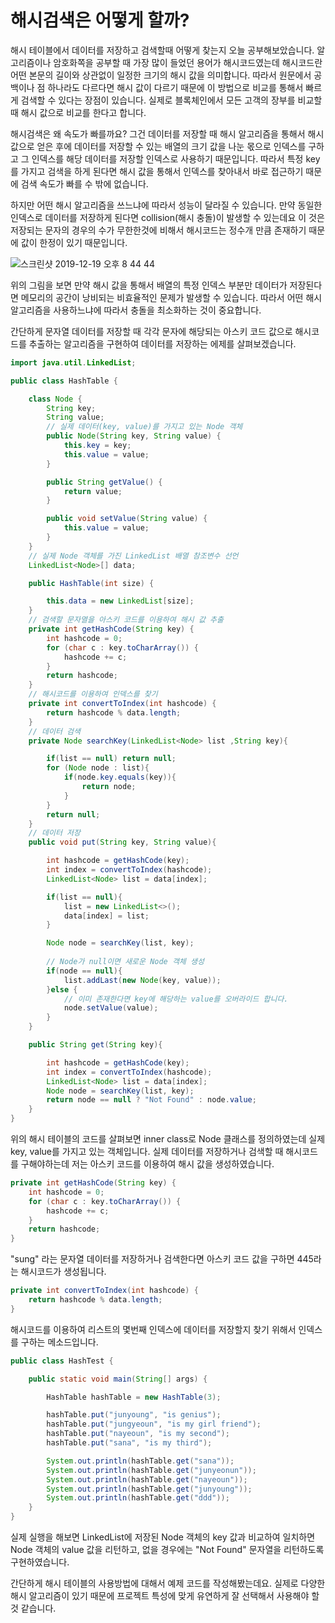 # 해시검색은 어떻게 할까?

해시 테이블에서 데이터를 저장하고 검색할때 어떻게 찾는지 오늘 공부해보았습니다.
알고리즘이나 암호화쪽을 공부할 때 가장 많이 들었던 용어가 해시코드였는데 해시코드란 어떤 본문의 길이와 상관없이 일정한 크기의 해시 값을 의미합니다. 따라서 원문에서 공백이나 점 하나라도 다르다면 해시 값이 다르기 때문에 이 방법으로 비교를 통해서 빠르게 검색할 수 있다는 장점이 있습니다. 실제로 블록체인에서 모든 고객의 장부를 비교할 때 해시 값으로 비교를 한다고 합니다.

해시검색은 왜 속도가 빠를까요? 그건 데이터를 저장할 때 해시 알고리즘을 통해서 해시 값으로 얻은 후에 데이터를 저장할 수 있는 배열의 크기 값을 나눈 몫으로 인덱스를 구하고 그 인덱스를 해당 데이터를 저장할 인덱스로 사용하기 때문입니다. 
따라서 특정 key를 가지고 검색을 하게 된다면 해시 값을 통해서 인덱스를 찾아내서 바로 접근하기 때문에 검색 속도가 빠를 수 밖에 없습니다. 

하지만 어떤 해시 알고리즘을 쓰느냐에 따라서 성능이 달라질 수 있습니다. 만약 동일한 인덱스로 데이터를 저장하게 된다면 collision(해시 충돌)이 발생할 수 있는데요 이 것은 저장되는 문자의 경우의 수가 무한한것에 비해서 해시코드는 정수개 만큼 존재하기 때문에 값이 한정이 있기 때문입니다. 


![스크린샷 2019-12-19 오후 8 44 44](https://user-images.githubusercontent.com/22395934/71171140-6bfbd780-22a0-11ea-9a1c-1ba9b62a6a54.png)


위의 그림을 보면 만약 해시 값을 통해서 배열의 특정 인덱스 부분만 데이터가 저장된다면 메모리의 공간이 낭비되는 비효율적인 문제가 발생할 수 있습니다. 
따라서 어떤 해시 알고리즘을 사용하느냐에 따라서 충돌을 최소화하는 것이 중요합니다.

간단하게 문자열 데이터를 저장할 때 각각 문자에 해당되는 아스키 코드 값으로 해시코드를 추출하는 알고리즘을 구현하여 데이터를 저장하는 에제를 살펴보겠습니다.

```java
import java.util.LinkedList;

public class HashTable {

    class Node {
        String key;
        String value;
        // 실제 데이터(key, value)를 가지고 있는 Node 객체
        public Node(String key, String value) {
            this.key = key;
            this.value = value;
        }

        public String getValue() {
            return value;
        }

        public void setValue(String value) {
            this.value = value;
        }
    }
    // 실제 Node 객체를 가진 LinkedList 배열 참조변수 선언 
    LinkedList<Node>[] data;

    public HashTable(int size) {

        this.data = new LinkedList[size];
    }
    // 검색할 문자열을 아스키 코드를 이용하여 해시 값 추출
    private int getHashCode(String key) {
        int hashcode = 0;
        for (char c : key.toCharArray()) {
            hashcode += c;
        }
        return hashcode;
    }
    // 해시코드를 이용하여 인덱스를 찾기
    private int convertToIndex(int hashcode) {
        return hashcode % data.length;
    }
    // 데이터 검색
    private Node searchKey(LinkedList<Node> list ,String key){

        if(list == null) return null;
        for (Node node : list){
            if(node.key.equals(key)){
                return node;
            }
        }
        return null;
    }
    // 데이터 저장
    public void put(String key, String value){

        int hashcode = getHashCode(key);
        int index = convertToIndex(hashcode);
        LinkedList<Node> list = data[index];

        if(list == null){
            list = new LinkedList<>();
            data[index] = list;
        }

        Node node = searchKey(list, key);
        
        // Node가 null이면 새로운 Node 객체 생성
        if(node == null){
            list.addLast(new Node(key, value));
        }else {
            // 이미 존재한다면 key에 해당하는 value를 오버라이드 합니다.
            node.setValue(value);
        }
    }

    public String get(String key){

        int hashcode = getHashCode(key);
        int index = convertToIndex(hashcode);
        LinkedList<Node> list = data[index];
        Node node = searchKey(list, key);
        return node == null ? "Not Found" : node.value;
    }
}
```

위의 해시 테이블의 코드를 살펴보면 inner class로 Node 클래스를 정의하였는데 실제 key, value를 가지고 있는 객체입니다. 실제 데이터를 저장하거나 검색할 때 해시코드를 구해야하는데 저는 아스키 코드를 이용하여 해시 값을 생성하였습니다.

```java
private int getHashCode(String key) {
    int hashcode = 0;
    for (char c : key.toCharArray()) {
        hashcode += c;
    }
    return hashcode;
}
```

"sung" 라는 문자열 데이터를 저장하거나 검색한다면 아스키 코드 값을 구하면 445라는 해시코드가 생성됩니다. 


```java
private int convertToIndex(int hashcode) {
    return hashcode % data.length;
}
```

해시코드를 이용하여 리스트의 몇번째 인덱스에 데이터를 저장할지 찾기 위해서 인덱스를 구하는 메소드입니다.


```java
public class HashTest {

    public static void main(String[] args) {

        HashTable hashTable = new HashTable(3);

        hashTable.put("junyoung", "is genius");
        hashTable.put("jungyeoun", "is my girl friend");
        hashTable.put("nayeoun", "is my second");
        hashTable.put("sana", "is my third");

        System.out.println(hashTable.get("sana"));
        System.out.println(hashTable.get("junyeonun"));
        System.out.println(hashTable.get("nayeoun"));
        System.out.println(hashTable.get("junyoung"));
        System.out.println(hashTable.get("ddd"));
    }
}
```

실제 실행을 해보면 LinkedList에 저장된 Node 객체의 key 값과 비교하여 일치하면 Node 객체의 value 값을 리턴하고, 없을 경우에는 "Not Found" 문자열을 리턴하도록 구현하였습니다.

간단하게 해시 테이블의 사용방법에 대해서 예제 코드를 작성해봤는데요. 실제로 다양한 해시 알고리즘이 있기 때문에 프로젝트 특성에 맞게 유연하게 잘 선택해서 사용해야 할 것 같습니다.
